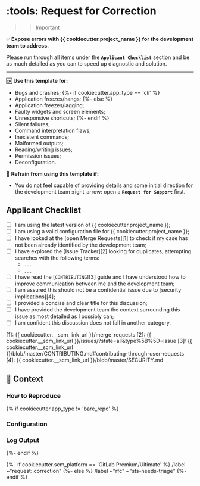 # :tools: Request for Correction

>>> [!important]
:bulb: **Expose errors with {{ cookiecutter.project_name }} for the development team to address.**

Please run through all items under the **`Applicant Checklist`** section and be as much detailed as you can to speed up diagnostic and solution.

---

:ok: **Use this template for:**

- Bugs and crashes;
{%- if cookiecutter.app_type == 'cli' %}
- Application freezes/hangs;
{%- else %}
- Application freezes/lagging;
- Faulty widgets and screen elements;
- Unresponsive shortcuts;
{%- endif %}
- Silent failures;
- Command interpretation flaws;
- Inexistent commands;
- Malformed outputs;
- Reading/writing issues;
- Permission issues;
- Deconfiguration.

:no_good: **Refrain from using this template if:**

- You do not feel capable of providing details and some initial direction for the development team :right_arrow: open a **`Request for Support`** first.
>>>

## Applicant Checklist

<!-- Please check all items with an `x` (like `[x]`) before proceeding -->

- [ ] I am using the latest version of {{ cookiecutter.project_name }};
- [ ] I am using a valid configuration file for {{ cookiecutter.project_name }};
- [ ] I have looked at the [open Merge Requests][1] to check if my case has not been already identified by the development team;
- [ ] I have explored the [Issue Tracker][2] looking for duplicates, attempting searches with the following terms:
  <!-- List all searches you have performed -->
  - `...`
  - `...`
- [ ] I have read the [`CONTRIBUTING`][3] guide and I have understood how to improve communication between me and the development team;
- [ ] I am assured this should not be a confidential issue due to [security implications][4];
- [ ] I provided a concise and clear title for this discussion;
- [ ] I have provided the development team the context surrounding this issue as most detailed as I possibly can;
- [ ] I am confident this discussion does not fall in another category.

[1]: {{ cookiecutter.__scm_link_url }}/merge_requests
[2]: {{ cookiecutter.__scm_link_url }}/issues/?state=all&type%5B%5D=issue
[3]: {{ cookiecutter.__scm_link_url }}/blob/master/CONTRIBUTING.md#contributing-through-user-requests
[4]: {{ cookiecutter.__scm_link_url }}/blob/master/SECURITY.md

## :speech_balloon: Context

<!--
  Provide a clear and concise description of the issue you are facing
  Also provide everything you have attempted so far to address the issue
-->

### How to Reproduce

<!--
  If applicable, list a step-by-step attempt at replicating the situation
-->

{% if cookiecutter.app_type != 'bare_repo' %}
### Configuration

<!--
  Provide your configuration file contents, located at:

  ~/.config/{{ cookiecutter.repo_name }}/settings.toml (Linux/MacOS)
  %USERPROFILE%\AppData\Local\{{ cookiecutter.repo_name }}\settings.toml (Windows)
-->

### Log Output

<!--
  Provide the log file output generated after reproducing the situation, located at:

  ~/.local/state/log/{{ cookiecutter.repo_name }}/report.log (Linux/MacOS)
  %USERPROFILE%\AppData\Local\{{ cookiecutter.repo_name }}\Logs\report.log (Windows)
-->
{%- endif %}

{%- if cookiecutter.scm_platform == 'GitLab Premium/Ultimate' %}
/label ~"request::correction"
{%- else %}
/label ~"rfc" ~"sts-needs-triage"
{%- endif %}
